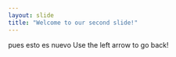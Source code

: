 ```yaml
---
layout: slide
title: "Welcome to our second slide!"
---
```

pues esto es nuevo
Use the left arrow to go back!
